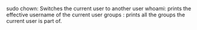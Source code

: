 sudo chown: Switches the current user to another user
whoami: prints the effective username of the current user
groups : prints all the groups the current user is part of.
